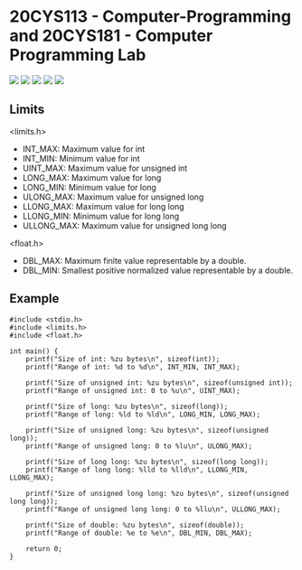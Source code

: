 # 20CYS113 - Computer-Programming and 20CYS181 - Computer Programming Lab 
![](https://img.shields.io/badge/Batch-22CYS-lightgreen) ![](https://img.shields.io/badge/UG-blue) ![](https://img.shields.io/badge/Subject-CP-blue)
![](https://img.shields.io/badge/-HPOJ-brown) ![](https://img.shields.io/badge/Additional_Coverage-Code_Review-purple)  <br/>

## Limits 

<limits.h>
- INT_MAX: Maximum value for int
- INT_MIN: Minimum value for int
- UINT_MAX: Maximum value for unsigned int
- LONG_MAX: Maximum value for long
- LONG_MIN: Minimum value for long
- ULONG_MAX: Maximum value for unsigned long
- LLONG_MAX: Maximum value for long long
- LLONG_MIN: Minimum value for long long
- ULLONG_MAX: Maximum value for unsigned long long

<float.h>
- DBL_MAX: Maximum finite value representable by a double.
- DBL_MIN: Smallest positive normalized value representable by a double.

## Example 

```
#include <stdio.h>
#include <limits.h>
#include <float.h>

int main() {
    printf("Size of int: %zu bytes\n", sizeof(int));
    printf("Range of int: %d to %d\n", INT_MIN, INT_MAX);

    printf("Size of unsigned int: %zu bytes\n", sizeof(unsigned int));
    printf("Range of unsigned int: 0 to %u\n", UINT_MAX);

    printf("Size of long: %zu bytes\n", sizeof(long));
    printf("Range of long: %ld to %ld\n", LONG_MIN, LONG_MAX);

    printf("Size of unsigned long: %zu bytes\n", sizeof(unsigned long));
    printf("Range of unsigned long: 0 to %lu\n", ULONG_MAX);

    printf("Size of long long: %zu bytes\n", sizeof(long long));
    printf("Range of long long: %lld to %lld\n", LLONG_MIN, LLONG_MAX);

    printf("Size of unsigned long long: %zu bytes\n", sizeof(unsigned long long));
    printf("Range of unsigned long long: 0 to %llu\n", ULLONG_MAX);

    printf("Size of double: %zu bytes\n", sizeof(double));
    printf("Range of double: %e to %e\n", DBL_MIN, DBL_MAX);

    return 0;
}

```
